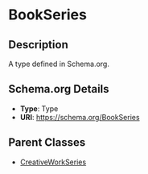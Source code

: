 # BookSeries

## Description
A type defined in Schema.org.

## Schema.org Details
- **Type**: Type
- **URI**: https://schema.org/BookSeries

## Parent Classes
- [CreativeWorkSeries](../CreativeWorkSeries.md)

